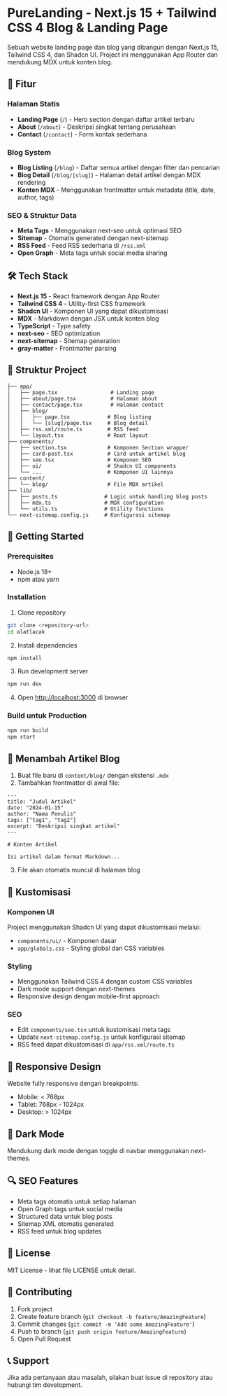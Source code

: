 # PureLanding - Next.js 15 + Tailwind CSS 4 Blog & Landing Page

Sebuah website landing page dan blog yang dibangun dengan Next.js 15, Tailwind CSS 4, dan Shadcn UI. Project ini menggunakan App Router dan mendukung MDX untuk konten blog.

## 🚀 Fitur

### Halaman Statis
- **Landing Page** (`/`) - Hero section dengan daftar artikel terbaru
- **About** (`/about`) - Deskripsi singkat tentang perusahaan
- **Contact** (`/contact`) - Form kontak sederhana

### Blog System
- **Blog Listing** (`/blog`) - Daftar semua artikel dengan filter dan pencarian
- **Blog Detail** (`/blog/[slug]`) - Halaman detail artikel dengan MDX rendering
- **Konten MDX** - Menggunakan frontmatter untuk metadata (title, date, author, tags)

### SEO & Struktur Data
- **Meta Tags** - Menggunakan next-seo untuk optimasi SEO
- **Sitemap** - Otomatis generated dengan next-sitemap
- **RSS Feed** - Feed RSS sederhana di `/rss.xml`
- **Open Graph** - Meta tags untuk social media sharing

## 🛠️ Tech Stack

- **Next.js 15** - React framework dengan App Router
- **Tailwind CSS 4** - Utility-first CSS framework
- **Shadcn UI** - Komponen UI yang dapat dikustomisasi
- **MDX** - Markdown dengan JSX untuk konten blog
- **TypeScript** - Type safety
- **next-seo** - SEO optimization
- **next-sitemap** - Sitemap generation
- **gray-matter** - Frontmatter parsing

## 📁 Struktur Project

```
├── app/
│   ├── page.tsx                 # Landing page
│   ├── about/page.tsx           # Halaman about
│   ├── contact/page.tsx         # Halaman contact
│   ├── blog/
│   │   ├── page.tsx            # Blog listing
│   │   └── [slug]/page.tsx     # Blog detail
│   ├── rss.xml/route.ts        # RSS feed
│   └── layout.tsx              # Root layout
├── components/
│   ├── section.tsx             # Komponen Section wrapper
│   ├── card-post.tsx           # Card untuk artikel blog
│   ├── seo.tsx                 # Komponen SEO
│   ├── ui/                     # Shadcn UI components
│   └── ...                     # Komponen UI lainnya
├── content/
│   └── blog/                   # File MDX artikel
├── lib/
│   ├── posts.ts               # Logic untuk handling blog posts
│   ├── mdx.ts                 # MDX configuration
│   └── utils.ts               # Utility functions
└── next-sitemap.config.js     # Konfigurasi sitemap
```

## 🚀 Getting Started

### Prerequisites
- Node.js 18+ 
- npm atau yarn

### Installation

1. Clone repository
```bash
git clone <repository-url>
cd alatlacak
```

2. Install dependencies
```bash
npm install
```

3. Run development server
```bash
npm run dev
```

4. Open [http://localhost:3000](http://localhost:3000) di browser

### Build untuk Production

```bash
npm run build
npm start
```

## 📝 Menambah Artikel Blog

1. Buat file baru di `content/blog/` dengan ekstensi `.mdx`
2. Tambahkan frontmatter di awal file:

```mdx
---
title: "Judul Artikel"
date: "2024-01-15"
author: "Nama Penulis"
tags: ["tag1", "tag2"]
excerpt: "Deskripsi singkat artikel"
---

# Konten Artikel

Isi artikel dalam format Markdown...
```

3. File akan otomatis muncul di halaman blog

## 🎨 Kustomisasi

### Komponen UI
Project menggunakan Shadcn UI yang dapat dikustomisasi melalui:
- `components/ui/` - Komponen dasar
- `app/globals.css` - Styling global dan CSS variables

### Styling
- Menggunakan Tailwind CSS 4 dengan custom CSS variables
- Dark mode support dengan next-themes
- Responsive design dengan mobile-first approach

### SEO
- Edit `components/seo.tsx` untuk kustomisasi meta tags
- Update `next-sitemap.config.js` untuk konfigurasi sitemap
- RSS feed dapat dikustomisasi di `app/rss.xml/route.ts`

## 📱 Responsive Design

Website fully responsive dengan breakpoints:
- Mobile: < 768px
- Tablet: 768px - 1024px  
- Desktop: > 1024px

## 🌙 Dark Mode

Mendukung dark mode dengan toggle di navbar menggunakan next-themes.

## 🔍 SEO Features

- Meta tags otomatis untuk setiap halaman
- Open Graph tags untuk social media
- Structured data untuk blog posts
- Sitemap XML otomatis generated
- RSS feed untuk blog updates

## 📄 License

MIT License - lihat file LICENSE untuk detail.

## 🤝 Contributing

1. Fork project
2. Create feature branch (`git checkout -b feature/AmazingFeature`)
3. Commit changes (`git commit -m 'Add some AmazingFeature'`)
4. Push to branch (`git push origin feature/AmazingFeature`)
5. Open Pull Request

## 📞 Support

Jika ada pertanyaan atau masalah, silakan buat issue di repository atau hubungi tim development.